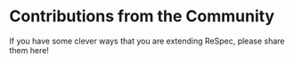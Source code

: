 # Contributions from the Community

If you have some clever ways that you are extending ReSpec, please share them here!